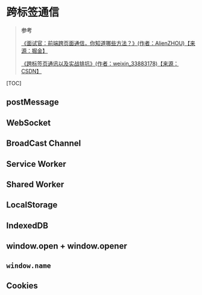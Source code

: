 # 跨标签通信

> **参考**
>
> [《面试官：前端跨页面通信，你知道哪些方法？》(作者：AlienZHOU)【来源：掘金】](https://juejin.cn/post/6844903811232825357)
>
> [《跨标签页通讯以及实战排坑》(作者：weixin_33883178)【来源：CSDN】](https://blog.csdn.net/weixin_33883178/article/details/87985712)

[TOC]

## postMessage

## WebSocket

## BroadCast Channel

## Service Worker

## Shared Worker

## LocalStorage

## IndexedDB

## window.open + window.opener

## `window.name`

## Cookies
